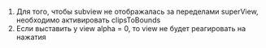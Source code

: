 1) Для того, чтобы subview не отображалась за переделами superView, необходимо активировать clipsToBounds
2) Если выставить у view alpha = 0, то view не будет реагировать на нажатия
